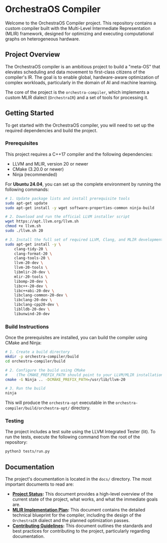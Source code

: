 # OrchestraOS Compiler

Welcome to the OrchestraOS Compiler project. This repository contains a custom compiler built with the Multi-Level Intermediate Representation (MLIR) framework, designed for optimizing and executing computational graphs on heterogeneous hardware.

## Project Overview

The OrchestraOS compiler is an ambitious project to build a "meta-OS" that elevates scheduling and data movement to first-class citizens of the compiler's IR. The goal is to enable global, hardware-aware optimization of complex workloads, particularly in the domain of AI and machine learning.

The core of the project is the `orchestra-compiler`, which implements a custom MLIR dialect (`OrchestraIR`) and a set of tools for processing it.

## Getting Started

To get started with the OrchestraOS compiler, you will need to set up the required dependencies and build the project.

### Prerequisites

This project requires a C++17 compiler and the following dependencies:
- LLVM and MLIR, version 20 or newer
- CMake (3.20.0 or newer)
- Ninja (recommended)

For **Ubuntu 24.04**, you can set up the complete environment by running the following commands:
```bash
# 1. Update package lists and install prerequisite tools
sudo apt-get update
sudo apt-get install -y wget software-properties-common ninja-build

# 2. Download and run the official LLVM installer script
wget https://apt.llvm.org/llvm.sh
chmod +x llvm.sh
sudo ./llvm.sh 20

# 3. Install the full set of required LLVM, Clang, and MLIR development packages
sudo apt-get install -y \
    clang-tidy-20 \
    clang-format-20 \
    clang-tools-20 \
    llvm-20-dev \
    llvm-20-tools \
    libmlir-20-dev \
    mlir-20-tools \
    libomp-20-dev \
    libc++-20-dev \
    libc++abi-20-dev \
    libclang-common-20-dev \
    libclang-20-dev \
    libclang-cpp20-dev \
    liblldb-20-dev \
    libunwind-20-dev
```

### Build Instructions

Once the prerequisites are installed, you can build the compiler using CMake and Ninja:

```bash
# 1. Create a build directory
mkdir -p orchestra-compiler/build
cd orchestra-compiler/build

# 2. Configure the build using CMake
#    (The CMAKE_PREFIX_PATH should point to your LLVM/MLIR installation)
cmake -G Ninja .. -DCMAKE_PREFIX_PATH=/usr/lib/llvm-20

# 3. Run the build
ninja
```

This will produce the `orchestra-opt` executable in the `orchestra-compiler/build/orchestra-opt/` directory.

### Testing

The project includes a test suite using the LLVM Integrated Tester (lit). To run the tests, execute the following command from the root of the repository:

```bash
python3 tests/run.py
```

## Documentation

The project's documentation is located in the `docs/` directory. The most important documents to read are:

- **[Project Status](docs/project-status/status-quo.md):** This document provides a high-level overview of the current state of the project, what works, and what the immediate goals are.
- **[MLIR Implementation Plan](docs/architecture/mlir-implementation-plan.md):** This document contains the detailed technical blueprint for the compiler, including the design of the `OrchestraIR` dialect and the planned optimization passes.
- **[Contributing Guidelines](CONTRIBUTING.md):** This document outlines the standards and best practices for contributing to the project, particularly regarding documentation.
